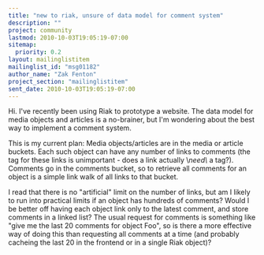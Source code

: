 ```yaml
---
title: "new to riak, unsure of data model for comment system"
description: ""
project: community
lastmod: 2010-10-03T19:05:19-07:00
sitemap:
  priority: 0.2
layout: mailinglistitem
mailinglist_id: "msg01182"
author_name: "Zak Fenton"
project_section: "mailinglistitem"
sent_date: 2010-10-03T19:05:19-07:00
---
```



Hi. I've recently been using Riak to prototype a website. The data model
for media objects and articles is a no-brainer, but I'm wondering about
the best way to implement a comment system.

This is my current plan:
Media objects/articles are in the media or article buckets. Each such
object can have any number of links to comments (the tag for these links
is unimportant - does a link actually \\*need\\* a tag?). Comments go in the
comments bucket, so to retrieve all comments for an object is a simple
link walk of all links to that bucket.

I read that there is no "artificial" limit on the number of links, but
am I likely to run into practical limits if an object has hundreds of
comments? Would I be better off having each object link only to the
latest comment, and store comments in a linked list? The usual request
for comments is something like "give me the last 20 comments for object
Foo", so is there a more effective way of doing this than requesting all
comments at a time (and probably cacheing the last 20 in the frontend or
in a single Riak object)?
